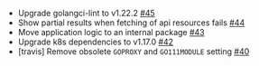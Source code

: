 * Upgrade golangci-lint to v1.22.2 [#45](https://github.com/corneliusweig/ketall/pull/45)
* Show partial results when fetching of api resources fails [#44](https://github.com/corneliusweig/ketall/pull/44)
* Move application logic to an internal package [#43](https://github.com/corneliusweig/ketall/pull/43)
* Upgrade k8s dependencies to v1.17.0 [#42](https://github.com/corneliusweig/ketall/pull/42)
* [travis] Remove obsolete `GOPROXY` and `GO111MODULE` setting [#40](https://github.com/corneliusweig/ketall/pull/40)
